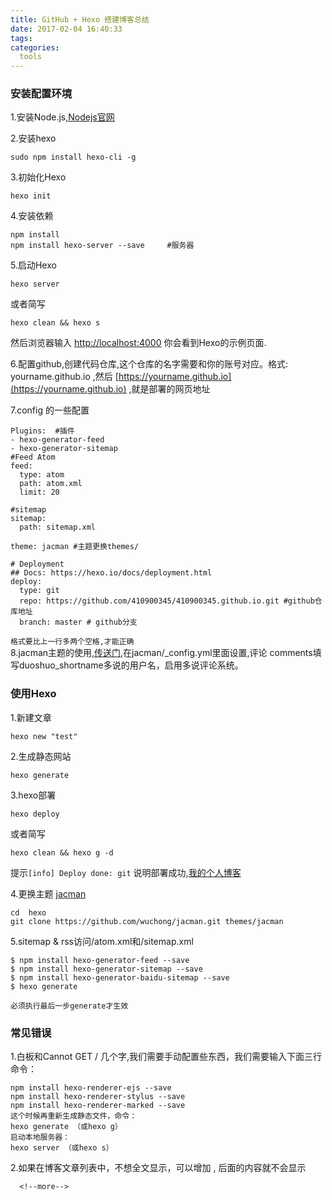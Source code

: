 ```yaml
---
title: GitHub + Hexo 搭建博客总结
date: 2017-02-04 16:40:33
tags:
categories: 
  tools
---
```

### 安装配置环境
1.安装Node.js,[Nodejs官网](https://nodejs.org/en/)

2.安装hexo 
	
	sudo npm install hexo-cli -g
	
3.初始化Hexo
	
	hexo init
4.安装依赖
<!-- more -->

	npm install
	npm install hexo-server --save     #服务器
5.启动Hexo
	
	hexo server
或者简写
	
	hexo clean && hexo s

然后浏览器输入 [http://localhost:4000](http://localhost:4000) 你会看到Hexo的示例页面.



6.配置github,创建代码仓库,这个仓库的名字需要和你的账号对应。格式:  yourname.github.io ,然后 [https://yourname.github.io](https://yourname.github.io) ,就是部署的网页地址

7.config 的一些配置
	
	Plugins:  #插件
	- hexo-generator-feed
	- hexo-generator-sitemap
	#Feed Atom
	feed:
  	  type: atom
  	  path: atom.xml
  	  limit: 20

	#sitemap
	sitemap:
  	  path: sitemap.xml
  
	theme: jacman #主题更换themes/

	# Deployment
	## Docs: https://hexo.io/docs/deployment.html
	deploy:
 	  type: git
 	  repo: https://github.com/410900345/410900345.github.io.git #github仓库地址
 	  branch: master # github分支
`格式要比上一行多两个空格,才能正确`  
8.jacman主题的使用,[传送门](http://wuchong.me/blog/2014/11/20/how-to-use-jacman/),在jacman/_config.yml里面设置,评论 comments填写duoshuo_shortname多说的用户名，启用多说评论系统。
### 使用Hexo
1.新建文章
	
	hexo new "test"
2.生成静态网站

	hexo generate
3.hexo部署

	hexo deploy     
或者简写
	
	hexo clean && hexo g -d
提示`[info] Deploy done: git` 说明部署成功,[我的个人博客](https://410900345.github.io)

4.更换主题 [jacman](https://github.com/wuchong/jacman)

	cd  hexo
	git clone https://github.com/wuchong/jacman.git themes/jacman
5.sitemap & rss访问/atom.xml和/sitemap.xml

	$ npm install hexo-generator-feed --save
	$ npm install hexo-generator-sitemap --save
	$ npm install hexo-generator-baidu-sitemap --save
	$ hexo generate   
	
`必须执行最后一步generate才生效`
### 常见错误
1.白板和Cannot GET / 几个字,我们需要手动配置些东西，我们需要输入下面三行命令：
	
	npm install hexo-renderer-ejs --save
    npm install hexo-renderer-stylus --save
    npm install hexo-renderer-marked --save
    这个时候再重新生成静态文件，命令：
    hexo generate （或hexo g）
    启动本地服务器：
    hexo server （或hexo s）
2.如果在博客文章列表中，不想全文显示，可以增加 <!--more-->, 后面的内容就不会显示 
   
	  <!--more-->